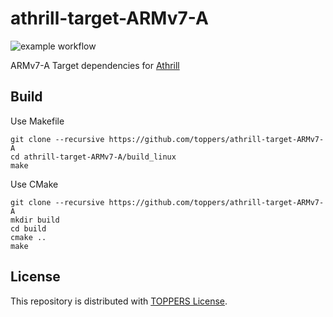 # athrill-target-ARMv7-A
![example workflow](https://github.com/toppers/athrill-target-ARMv7-A/actions/workflows/build.yml/badge.svg)

ARMv7-A Target dependencies for [Athrill](https://github.com/toppers/athrill)

## Build
Use Makefile
```
git clone --recursive https://github.com/toppers/athrill-target-ARMv7-A
cd athrill-target-ARMv7-A/build_linux
make
```

Use CMake
```
git clone --recursive https://github.com/toppers/athrill-target-ARMv7-A
mkdir build
cd build
cmake ..
make
```


## License

This repository is distributed with [TOPPERS License](https://toppers.jp/en/license.html).


